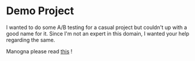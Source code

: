 # Demo Project

I wanted to do some A/B testing for a casual project but couldn't up with a good name for it.
Since I'm not an expert in this domain, I wanted your help regarding the same.


Manogna please read [this](feb_14.html) !

